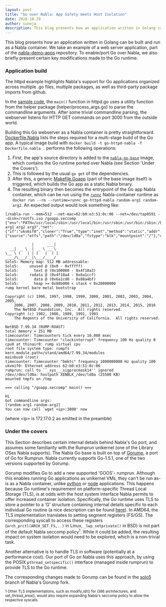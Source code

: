 ```yaml
---
layout: post
title: "Go over Nabla: App Safety meets Host Isolation"
date: 2018-10-29
author: suneja
description: This blog presents how an application written in Golang can be built and run as a Nabla container.
---
```


This blog presents how an application written in Golang can be built and run as a Nabla container.
We take an example of a web server application, part of the [nabla-demo-apps](https://github.com/nabla-containers/nabla-demo-apps) repository.
To enable/port Go over Nabla, we also briefly present certain key modifications made to the Go runtime.



### Application build
The httpd example highlights Nabla's support for Go applications organized across multiple .go files, multiple packages, as well as third-party package imports from github.

In the [sample code](https://github.com/nabla-containers/nabla-demo-apps/tree/master/go-httpd/src), the `main()` function in httpd.go uses a utility function from the helper package (helper/process_args.go) to parse the commandline arguments.
After some trivial commandline parsing, the webserver listens for HTTP GET commands on port 3000 from the outside world.

Building this Go webserver as a Nabla container is pretty straightforward.
[Dockerfile.Nabla](https://github.com/nabla-containers/nabla-demo-apps/blob/master/go-httpd/Dockerfile.nabla) lists the steps required for a multi-stage build of the Go app.
A typical image build with ```docker build -t go-httpd-nabla -f Dockerfile.nabla .``` performs the following operations:
1. First, the app's source directory is added to the [`nabla-go-base`](https://github.com/nabla-containers/nabla-base-build/tree/master/go-base) image, which contains the Go runtime ported over Nabla (see Section 'Under the Covers').
2. This is followed by the usual `go get` of the dependencies.
3. After this, a generic [Makefile.Goapp](https://github.com/nabla-containers/nabla-base-build/blob/master/go-base/Makefile.goapp) (part of the base image itself) is triggered, which builds the Go app as a static Nabla binary.
4. The resulting binary then becomes the entrypoint of the Go app Nabla container, which can be run using the [`runnc`](https://github.com/nabla-containers/runnc) Nabla-container runtime as `docker run --rm --runtime=runnc go-httpd-nabla random-arg1 random-arg2`. An expected output would look something like:

```
[/nabla-run --mem=512 --net-mac=62:b0:e3:51:0c:06 --net=/dev/tap8591 --disk=/rootfs.iso /goapp.seccomp {"env":"PATH=/usr/local/sbin:/usr/local/bin:/usr/sbin:/usr/bin:/sbin:/bin","env":"HOSTNAME=78d9833120c3","env":"TERM=xterm","cmdline":"/goapp.seccomp arg1 arg2 arg3","net":{"if":"ukvmif0","cloner":"True","type":"inet","method":"static","addr":"172.17.0.2","mask":"16","gw":"172.17.0.1"},"blk":{"source":"etfs","path":"/dev/ld0a","fstype":"blk","mountpoint":"/"},"cwd":"/"}]

            |      ___|
  __|  _ \  |  _ \ __ \
\__ \ (   | | (   |  ) |
____/\___/ _|\___/____/
Solo5: Memory map: 512 MB addressable:
Solo5:     unused @ (0x0 - 0xfffff)
Solo5:       text @ (0x100000 - 0x4f18a3)
Solo5:     rodata @ (0x4f18a4 - 0x6a1ccf)
Solo5:       data @ (0x6a1cd0 - 0x88a4bf)
Solo5:       heap >= 0x88b000 < stack < 0x20000000
rump kernel bare metal bootstrap

Copyright (c) 1996, 1997, 1998, 1999, 2000, 2001, 2002, 2003, 2004, 2005,
    2006, 2007, 2008, 2009, 2010, 2011, 2012, 2013, 2014, 2015, 2016
    The NetBSD Foundation, Inc.  All rights reserved.
Copyright (c) 1982, 1986, 1989, 1991, 1993
    The Regents of the University of California.  All rights reserved.

NetBSD 7.99.34 (RUMP-ROAST)
total memory = 251 MB
timecounter: Timecounters tick every 10.000 msec
timecounter: Timecounter "clockinterrupt" frequency 100 Hz quality 0
cpu0 at thinair0: rump virtual cpu
root file system type: rumpfs
kern.module.path=/stand/amd64/7.99.34/modules
mainbus0 (root)
timecounter: Timecounter "bmktc" frequency 1000000000 Hz quality 100
ukvmif0: Ethernet address 62:b0:e3:51:0c:06
rumprun: call to ``_sys___sigprocmask14'' ignored
/dev//dev/ld0a: hostpath XENBLK_/dev/ld0a (25580 KB)
mounted tmpfs on /tmp

=== calling "/goapp.seccomp" main() ===

Hi
Got commandline args:
[random-arg1 random-arg2]
You can now call `wget <ip>:3000' now
```
(where &lt;ip&gt; is 172.17.0.2 as emitted in the preamble)

### Under the covers
This Section describes certain internal details behind Nabla's Go port, and assumes some familiarity with the Rumprun unikernel (one of the Library OSes Nabla supports).
The Nabla Go base is built on top of [Gorump](https://github.com/deferpanic/gorump), a port of Go for Rumprun.
Nabla currently supports Go-1.5.1, one of the two versions supported by Gorump.

Gorump modifies Go to add a new supported 'GOOS'- rumprun.
Although this enables running Go applications as unikernel VMs, they can't be run as-is as a Nabla container, unlike [python](https://github.com/nabla-containers/nabla-base-build/tree/master/python3-base) or [node](https://github.com/nabla-containers/nabla-base-build/tree/master/node-base) applications.
This happens because Go runtime's requirement on platform-specific Thread Local Storage (TLS), is at odds with the host system interface Nabla permits to offer increased container isolation.
Specifically, the Go runtime uses TLS to store a pointer to a 'G' structure containing internal details specific to each individual Go routine (a nice description can be found [here](https://blog.altoros.com/Golang-internals-part-3-the-linker-and-object-files.html)).
In AMD64, the TLS implementation translates to setting segment registers (FS/GS). The corresponding syscall to access these registers (`arch_prctl(ARCH_SET_FS,..)` in Linux, `_lwp_setprivate()` in BSD) is not part of the default Nabla seccomp policy<sup>1</sup>.
While it could be added, the resulting impact on system isolation would need to be explored, which is a non-trivial task.

Another alternative is to handle TLS in software (potentially at a performance cost).
Our port of Go on Nabla uses this approach, by using the POSIX `pthread_setspecific()` interface (managed inside rumprun) to provide TLS to the Go runtime.

The corresponding changes made to Gorump can be found in the [solo5](https://github.com/nabla-containers/gorump/tree/solo5) branch of Nabla's Gorump fork.


<sup>1 Other TLS implementations, such as modify_ldt() for i386 architectures, and set_thread_area(), would also require expanding Nabla's seccomp policy to allow the respective syscalls.
